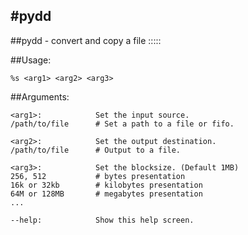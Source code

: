 #pydd
---
##pydd - convert and copy a file
:::::


##Usage:

    %s <arg1> <arg2> <arg3>

##Arguments:

    <arg1>:            Set the input source.
    /path/to/file      # Set a path to a file or fifo.

    <arg2>:            Set the output destination.
    /path/to/file      # Output to a file.

    <arg3>:            Set the blocksize. (Default 1MB)
    256, 512           # bytes presentation
    16k or 32kb        # kilobytes presentation
    64M or 128MB       # megabytes presentation
    ...

    --help:            Show this help screen.

